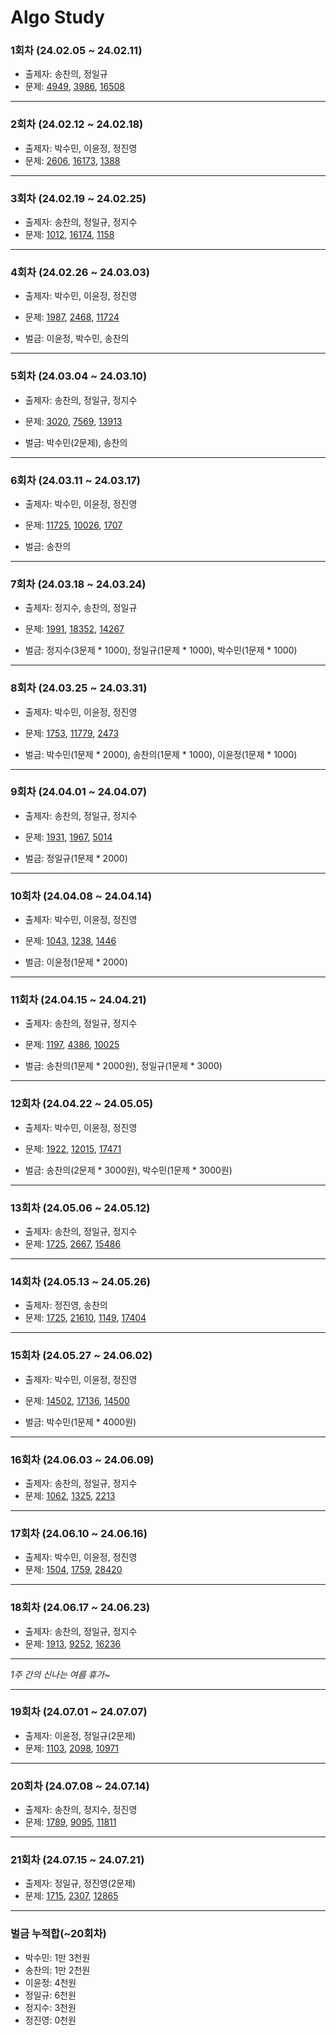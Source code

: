 # Algo Study

### 1회차 (24.02.05 ~ 24.02.11)

- 출제자: 송찬의, 정일규
- 문제: [4949](https://www.acmicpc.net/problem/4949), [3986](https://www.acmicpc.net/problem/3986), [16508](https://www.acmicpc.net/problem/16508)

---

### 2회차 (24.02.12 ~ 24.02.18)

- 출제자: 박수민, 이윤정, 정진영
- 문제: [2606](https://www.acmicpc.net/problem/2606), [16173](https://www.acmicpc.net/problem/16173), [1388](https://www.acmicpc.net/problem/1388)

---

### 3회차 (24.02.19 ~ 24.02.25)

- 출제자: 송찬의, 정일규, 정지수
- 문제: [1012](https://www.acmicpc.net/problem/1012), [16174](https://www.acmicpc.net/problem/16174), [1158](https://www.acmicpc.net/problem/1158)

---

### 4회차 (24.02.26 ~ 24.03.03)

- 출제자: 박수민, 이윤정, 정진영
- 문제: [1987](https://www.acmicpc.net/problem/1987), [2468](https://www.acmicpc.net/problem/2468), [11724](https://www.acmicpc.net/problem/11724)

- 벌금: 이윤정, 박수민, 송찬의

---

### 5회차 (24.03.04 ~ 24.03.10)

- 출제자: 송찬의, 정일규, 정지수
- 문제: [3020](https://www.acmicpc.net/problem/3020), [7569](https://www.acmicpc.net/problem/7569), [13913](https://www.acmicpc.net/problem/13913)

- 벌금: 박수민(2문제), 송찬의

---

### 6회차 (24.03.11 ~ 24.03.17)

- 출제자: 박수민, 이윤정, 정진영
- 문제: [11725](https://www.acmicpc.net/problem/11725), [10026](https://www.acmicpc.net/problem/10026), [1707](https://www.acmicpc.net/problem/1707)

- 벌금: 송찬의

---

### 7회차 (24.03.18 ~ 24.03.24)

- 출제자: 정지수, 송찬의, 정일규
- 문제: [1991](https://www.acmicpc.net/problem/1991), [18352](https://www.acmicpc.net/problem/18352), [14267](https://www.acmicpc.net/problem/14267)

- 벌금: 정지수(3문제 * 1000), 정일규(1문제 * 1000), 박수민(1문제 * 1000)

---

### 8회차 (24.03.25 ~ 24.03.31)

- 출제자: 박수민, 이윤정, 정진영
- 문제: [1753](https://www.acmicpc.net/problem/1753), [11779](https://www.acmicpc.net/problem/11779), [2473](https://www.acmicpc.net/problem/2473)

- 벌금: 박수민(1문제 * 2000), 송찬의(1문제 * 1000), 이윤정(1문제 * 1000)

---

### 9회차 (24.04.01 ~ 24.04.07)

- 출제자: 송찬의, 정일규, 정지수
- 문제: [1931](https://www.acmicpc.net/problem/1931), [1967](https://www.acmicpc.net/problem/1967), [5014](https://www.acmicpc.net/problem/5014)

- 벌금: 정일규(1문제 * 2000)

---

### 10회차 (24.04.08 ~ 24.04.14)

- 출제자: 박수민, 이윤정, 정진영
- 문제: [1043](https://www.acmicpc.net/problem/1043), [1238](https://www.acmicpc.net/problem/1238), [1446](https://www.acmicpc.net/problem/1446)

- 벌금: 이윤정(1문제 * 2000)

---

### 11회차 (24.04.15 ~ 24.04.21)

- 출제자: 송찬의, 정일규, 정지수
- 문제: [1197](https://www.acmicpc.net/problem/1197), [4386](https://www.acmicpc.net/problem/4386), [10025](https://www.acmicpc.net/problem/10025)

- 벌금: 송찬의(1문제 * 2000원), 정일규(1문제 * 3000)

---

### 12회차 (24.04.22 ~ 24.05.05)

- 출제자: 박수민, 이윤정, 정진영
- 문제: [1922](https://www.acmicpc.net/problem/1922), [12015](https://www.acmicpc.net/problem/12015), [17471](https://www.acmicpc.net/problem/17471)

- 벌금: 송찬의(2문제 * 3000원), 박수민(1문제 * 3000원)

---

### 13회차 (24.05.06 ~ 24.05.12)

- 출제자: 송찬의, 정일규, 정지수
- 문제: [1725](https://www.acmicpc.net/problem/1725), [2667](https://www.acmicpc.net/problem/2667), [15486](https://www.acmicpc.net/problem/15486)

---

### 14회차 (24.05.13 ~ 24.05.26)

- 출제자: 정진영, 송찬의
- 문제: [1725](https://www.acmicpc.net/problem/1725), [21610](https://www.acmicpc.net/problem/21610), [1149](https://www.acmicpc.net/problem/1149), [17404](https://www.acmicpc.net/problem/17404)

---

### 15회차 (24.05.27 ~ 24.06.02)

- 출제자: 박수민, 이윤정, 정진영
- 문제: [14502](https://www.acmicpc.net/problem/14502), [17136](https://www.acmicpc.net/problem/17136), [14500](https://www.acmicpc.net/problem/14500)

- 벌금: 박수민(1문제 * 4000원)

---

### 16회차 (24.06.03 ~ 24.06.09)

- 출제자: 송찬의, 정일규, 정지수
- 문제: [1062](https://www.acmicpc.net/problem/1062), [1325](https://www.acmicpc.net/problem/1325), [2213](https://www.acmicpc.net/problem/2213)

---

### 17회차 (24.06.10 ~ 24.06.16)

- 출제자: 박수민, 이윤정, 정진영
- 문제: [1504](https://www.acmicpc.net/problem/1504), [1759](https://www.acmicpc.net/problem/1759), [28420](https://www.acmicpc.net/problem/28420)

---

### 18회차 (24.06.17 ~ 24.06.23)

- 출제자: 송찬의, 정일규, 정지수
- 문제: [1913](https://www.acmicpc.net/problem/1913), [9252](https://www.acmicpc.net/problem/9252), [16236](https://www.acmicpc.net/problem/16236)

---

_1주 간의 신나는 여름 휴가~_

---

### 19회차 (24.07.01 ~ 24.07.07)

- 출제자: 이윤정, 정일규(2문제)
- 문제: [1103](https://www.acmicpc.net/problem/1103), [2098](https://www.acmicpc.net/problem/2098), [10971](https://www.acmicpc.net/problem/10971)

---

### 20회차 (24.07.08 ~ 24.07.14)

- 출제자: 송찬의, 정지수, 정진영
- 문제: [1789](https://www.acmicpc.net/problem/1789), [9095](https://www.acmicpc.net/problem/9095), [11811](https://www.acmicpc.net/problem/11811)

---

### 21회차 (24.07.15 ~ 24.07.21)

- 출제자: 정일규, 정진영(2문제)
- 문제: [1715](https://www.acmicpc.net/problem/1715), [2307](https://www.acmicpc.net/problem/2307), [12865](https://www.acmicpc.net/problem/12865)

---

### 벌금 누적합(~20회차)

- 박수민: 1만 3천원
- 송찬의: 1만 2천원
- 이윤정: 4천원
- 정일규: 6천원
- 정지수: 3천원
- 정진영: 0천원